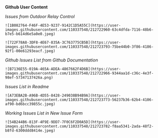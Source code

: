 **Github User Content**

*Issues from Outdoor Relay Control*

`![1B082764-F46F-4E53-9237-9142C1D5A55C](https://user-images.githubusercontent.com/110337548/212722960-63c4dfda-7116-48b6-b7e5-b614d6e5a0e0.jpeg)`

`![722F78A8-3DF8-4E67-835A-3C763775CB5B](https://user-images.githubusercontent.com/110337548/212723793-75be44b0-3f86-4186-92f1-00e61293eacf.jpeg)`

*Github Issues List from Github Documentation*

`![B7136E55-019A-465A-ADEA-4867662F4D6B](https://user-images.githubusercontent.com/110337548/212722966-9344aa1d-c36c-4e3f-98ef-57347137426a.png)`

*Issues List in Readme*

`![A73EBA2B-A96B-4D55-8428-249038B94B9A](https://user-images.githubusercontent.com/110337548/212723773-56237b36-62b4-4106-af90-bd6bcc39855c.jpeg)`

*Working Issues List in New Issue Form*

`![54B244B6-813F-4F9E-9DD7-7F0C6F2D0A5D](https://user-images.githubusercontent.com/110337548/212723782-f8aa5341-2ada-48f2-b8fd-6300ddd8414e.jpeg)`
